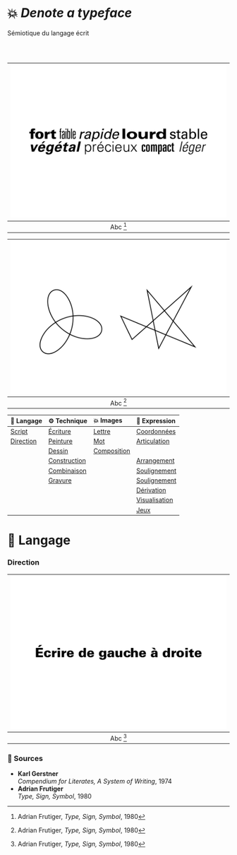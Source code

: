 # 💥 *Denote a typeface*
  Sémiotique du langage écrit
### &nbsp;

|![](links/Typo_Semiotic_01.jpg) |
|:---:|
| Abc [^1]           |

|![](links/Typo_Semiotic_02.jpg) |
|:---:|
| Abc [^1]           |

| 💬 Langage | ⚙️ Technique | 💥 Images | 🫥 Expression |
|:---|:---|:---|:---|
| [Script]()           | [Écriture]()           | [Lettre]()           | [Coordonnées]()           |
| [Direction]()           | [Peinture]()           | [Mot]()           | [Articulation]()           |
| []()           | [Dessin]()           | [Composition]()           | []()           |
| []()           | [Construction]()           | []()           | [Arrangement]()           |
| []()           | [Combinaison]()           | []()           | [Soulignement]()           |
| []()           | [Gravure]()           | []()           | [Soulignement]()           |
| []()           | []()           | []()           | [Dérivation]()           |
| []()           | []()           | []()           | [Visualisation]()           |
| []()           | []()           | []()           | [Jeux]()           |

# 💬 Langage

###  Direction

|![](links/Typo_Semiotic_01_Langage_02_Direction.gif) |
|:---:|
| Abc [^1]           |

### 📎 Sources

- **Karl Gerstner**  
  *Compendium for Literates, A System of Writing*, 1974
- **Adrian Frutiger**  
  *Type, Sign, Symbol*, 1980

[^1]: Adrian Frutiger, *Type, Sign, Symbol*, 1980
